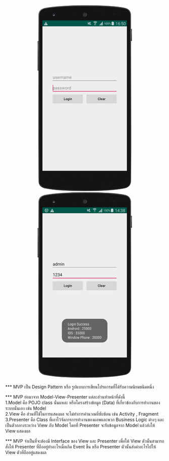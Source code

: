 <div align="center">
    <img src="/screenshots/img001.png" width="300px"</img> 
    <img src="/screenshots/img002.png" width="300px"</img> 
</div>

<div>
<br>*** MVP เป็น Design Pattern หรือ รูปแบบการเขียนโปรแกรมที่ได้รับความนิยมชนิดหนึ่ง<br>

*** MVP ย่อมาจาก Model-View-Presenter แต่ละส่วนทำหน้าที่ดังนี้<br>
    1.Model คือ POJO class นั่นแหละ หรือโครงสร้างข้อมูล (Data) ที่เกี่ยวข้องกับการทำงานของระบบนั่นเอง เช่น Model<br>
    2.View คือ ส่วนที่ใช้ในการแสดงผล จะไม่ทำการคำนวณที่ซับซ้อน เช่น Activity , Fragment<br>
    3.Presenter คือ Class ที่เอาไว้จัดการการทำงานของแอพและพวก Business Logic ต่างๆ 
    และเป็นตัวกลางระหว่าง View กับ Model โดยที่ Presenter จะรับข้อมูลจาก Model แล้วส่งให้ View แสดงผล<br>

*** MVP จำเป็นที่จะต้องมี Interface ของ View และ Presenter เพื่อให้ View ตัวนั้นสามารถสั่งให้ Presenter ที่ถืออยู่ทำอะไรเมื่อเกิด Event ขึ้น 
หรือ Presenter ตัวนั้นส่งค่าอะไรไปให้ View ตัวที่ถืออยู่แสดงผล
</dive>
